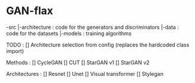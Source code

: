 # GAN-flax

-src
|-architecture : code for the generators and discriminators
|-data : code for the datasets
|-models : training algorithms


TODO :
 [] Architecture selection from config (replaces the hardcoded class import)

Methods :
 [] CycleGAN
 [] CUT
 [] StarGAN v1
 [] StarGAN v2

Architectures :
 [] Resnet
 [] Unet
 [] Visual transformer
 [] Stylegan